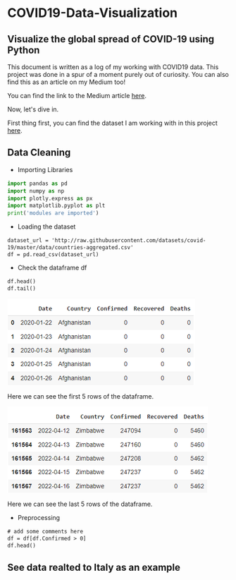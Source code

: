 # COVID19-Data-Visualization
Visualize the global spread of COVID-19 using Python
-------------------
This document is written as a log of my working with COVID19 data. This project was done in a spur of a moment purely out of curiosity. You can also find this as an article on my Medium too! 

You can find the link to the Medium article [here](https://medium.com/@raahimkhan_85173/data-cleaning-and-exploratory-data-analysis-with-pandas-on-trending-you-tube-video-statistics-e06d7cd08710).

Now, let's dive in.

First thing first, you can find the dataset I am working with in this project [here]().

Data Cleaning
-------------------
- Importing Libraries 
```Python
import pandas as pd
import numpy as np
import plotly.express as px
import matplotlib.pyplot as plt 
print('modules are imported')
```
- Loading the dataset 
```
dataset_url = 'http://raw.githubusercontent.com/datasets/covid-19/master/data/countries-aggregated.csv'
df = pd.read_csv(dataset_url)
```
- Check the dataframe df
```
df.head()
df.tail()
```
![First 5 rows of the dataframe](dffirst5row.png)

Here we can see the first 5 rows of the dataframe.

![Law 5 rows of the dataframe](pic1.png)

Here we can see the last 5 rows of the dataframe.

- Preprocessing
``` 
# add some comments here 
df = df[df.Confirmed > 0]
df.head()
```


See data realted to Italy as an example
-----------------------

